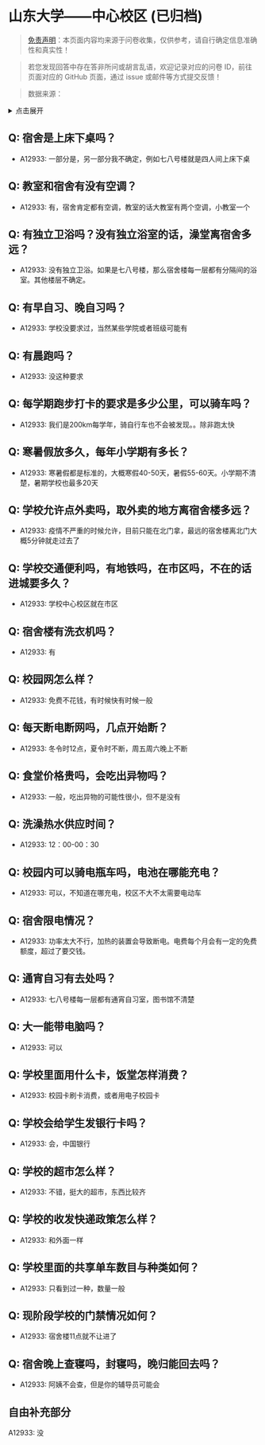 # 山东大学——中心校区 (已归档)

> [免责声明](https://colleges.chat/#_3)：本页面内容均来源于问卷收集，仅供参考，请自行确定信息准确性和真实性！

> 若您发现回答中存在答非所问或胡言乱语，欢迎记录对应的问卷 ID，前往页面对应的 GitHub 页面，通过 issue 或邮件等方式提交反馈！

> 数据来源：

<details><summary>点击展开</summary>
<ul>
<li>A12933: 1225046792@qq.com (2022 年 06 月)</li>
</ul>
</details>

## Q: 宿舍是上床下桌吗？

- A12933: 一部分是，另一部分我不确定，例如七八号楼就是四人间上床下桌

## Q: 教室和宿舍有没有空调？

- A12933: 有，宿舍肯定都有空调，教室的话大教室有两个空调，小教室一个

## Q: 有独立卫浴吗？没有独立浴室的话，澡堂离宿舍多远？

- A12933: 没有独立卫浴。如果是七八号楼，那么宿舍楼每一层都有分隔间的浴室。其他楼层不确定。

## Q: 有早自习、晚自习吗？

- A12933: 学校没要求过，当然某些学院或者班级可能有

## Q: 有晨跑吗？

- A12933: 没这种要求

## Q: 每学期跑步打卡的要求是多少公里，可以骑车吗？

- A12933: 我们是200km每学年，骑自行车也不会被发现。。除非跑太快

## Q: 寒暑假放多久，每年小学期有多长？

- A12933: 寒暑假都是标准的，大概寒假40-50天，暑假55-60天。小学期不清楚，暑期学校也最多20天

## Q: 学校允许点外卖吗，取外卖的地方离宿舍楼多远？

- A12933: 疫情不严重的时候允许，目前只能在北门拿，最远的宿舍楼离北门大概5分钟就走过去了

## Q: 学校交通便利吗，有地铁吗，在市区吗，不在的话进城要多久？

- A12933: 学校中心校区就在市区

## Q: 宿舍楼有洗衣机吗？

- A12933: 有

## Q: 校园网怎么样？

- A12933: 免费不花钱，有时候快有时候一般

## Q: 每天断电断网吗，几点开始断？

- A12933: 冬令时12点，夏令时不断，周五周六晚上不断

## Q: 食堂价格贵吗，会吃出异物吗？

- A12933: 一般，吃出异物的可能性很小，但不是没有

## Q: 洗澡热水供应时间？

- A12933: 12：00-00：30

## Q: 校园内可以骑电瓶车吗，电池在哪能充电？

- A12933: 可以，不知道在哪充电，校区不大不太需要电动车

## Q: 宿舍限电情况？

- A12933: 功率太大不行，加热的装置会导致断电。电费每个月会有一定的免费额度，超过了要交钱。

## Q: 通宵自习有去处吗？

- A12933: 七八号楼每一层都有通宵自习室，图书馆不清楚

## Q: 大一能带电脑吗？

- A12933: 可以

## Q: 学校里面用什么卡，饭堂怎样消费？

- A12933: 校园卡刷卡消费，或者用电子校园卡

## Q: 学校会给学生发银行卡吗？

- A12933: 会，中国银行

## Q: 学校的超市怎么样？

- A12933: 不错，挺大的超市，东西比较齐

## Q: 学校的收发快递政策怎么样？

- A12933: 和外面一样

## Q: 学校里面的共享单车数目与种类如何？

- A12933: 只看到过一种，数量一般

## Q: 现阶段学校的门禁情况如何？

- A12933: 宿舍楼11点就不让进了

## Q: 宿舍晚上查寝吗，封寝吗，晚归能回去吗？

- A12933: 阿姨不会查，但是你的辅导员可能会

## 自由补充部分

A12933: 没